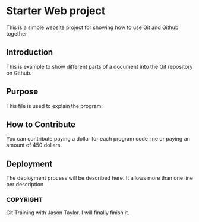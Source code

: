 # Starter Web project

This is a simple website project for showing how to use Git and Github together

## Introduction

This is example to show different parts of a document into the Git repository on Github.

## Purpose

This file is used to explain the program.

## How to Contribute

You can contribute paying a dollar for each program code line or paying an amount of 450 dollars.

## Deployment

The deployment process will be described here.
It allows more than one line per description

### COPYRIGHT

Git Training with Jason Taylor.
I will finally finish it.
